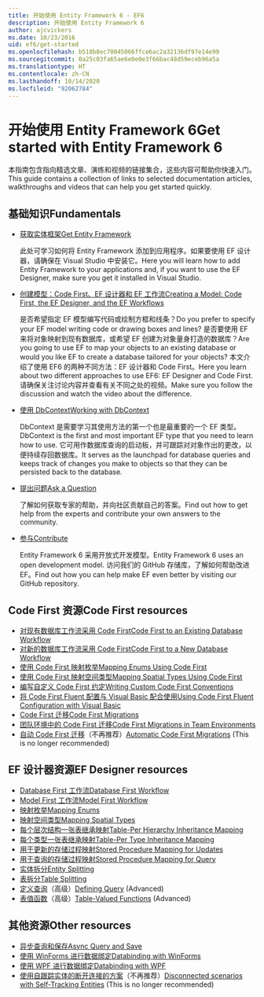 ```yaml
---
title: 开始使用 Entity Framework 6 - EF6
description: 开始使用 Entity Framework 6
author: ajcvickers
ms.date: 10/23/2016
uid: ef6/get-started
ms.openlocfilehash: b518b8ec70045066ffce6ac2a32136df97e14e99
ms.sourcegitcommit: 0a25c03fa65ae6e0e0e3f66bac48d59eceb96a5a
ms.translationtype: HT
ms.contentlocale: zh-CN
ms.lasthandoff: 10/14/2020
ms.locfileid: "92062784"
---
```

# <a name="get-started-with-entity-framework-6"></a><span data-ttu-id="f8b1b-103">开始使用 Entity Framework 6</span><span class="sxs-lookup"><span data-stu-id="f8b1b-103">Get started with Entity Framework 6</span></span>

<span data-ttu-id="f8b1b-104">本指南包含指向精选文章、演练和视频的链接集合，这些内容可帮助你快速入门。</span><span class="sxs-lookup"><span data-stu-id="f8b1b-104">This guide contains a collection of links to selected documentation articles, walkthroughs and videos that can help you get started quickly.</span></span>

## <a name="fundamentals"></a><span data-ttu-id="f8b1b-105">基础知识</span><span class="sxs-lookup"><span data-stu-id="f8b1b-105">Fundamentals</span></span>

* [<span data-ttu-id="f8b1b-106">获取实体框架</span><span class="sxs-lookup"><span data-stu-id="f8b1b-106">Get Entity Framework</span></span>](xref:ef6/fundamentals/install)

  <span data-ttu-id="f8b1b-107">此处可学习如何将 Entity Framework 添加到应用程序。如果要使用 EF 设计器，请确保在 Visual Studio 中安装它。</span><span class="sxs-lookup"><span data-stu-id="f8b1b-107">Here you will learn how to add Entity Framework to your applications and, if you want to use the EF Designer, make sure you get it installed in Visual Studio.</span></span>

* [<span data-ttu-id="f8b1b-108">创建模型：Code First、EF 设计器和 EF 工作流</span><span class="sxs-lookup"><span data-stu-id="f8b1b-108">Creating a Model: Code First, the EF Designer, and the EF Workflows</span></span>](xref:ef6/modeling/index)

  <span data-ttu-id="f8b1b-109">是否希望指定 EF 模型编写代码或绘制方框和线条？</span><span class="sxs-lookup"><span data-stu-id="f8b1b-109">Do you prefer to specify your EF model writing code or drawing boxes and lines?</span></span>
<span data-ttu-id="f8b1b-110">是否要使用 EF 来将对象映射到现有数据库，或希望 EF 创建为对象量身打造的数据库？</span><span class="sxs-lookup"><span data-stu-id="f8b1b-110">Are you going to use EF to map your objects to an existing database or would you like EF to create a database tailored for your objects?</span></span>
<span data-ttu-id="f8b1b-111">本文介绍了使用 EF6 的两种不同方法：EF 设计器和 Code First。</span><span class="sxs-lookup"><span data-stu-id="f8b1b-111">Here you learn about two different approaches to use EF6: EF Designer and Code First.</span></span>
<span data-ttu-id="f8b1b-112">请确保关注讨论内容并查看有关不同之处的视频。</span><span class="sxs-lookup"><span data-stu-id="f8b1b-112">Make sure you follow the discussion and watch the video about the difference.</span></span>

* [<span data-ttu-id="f8b1b-113">使用 DbContext</span><span class="sxs-lookup"><span data-stu-id="f8b1b-113">Working with DbContext</span></span>](xref:ef6/fundamentals/working-with-dbcontext)

  <span data-ttu-id="f8b1b-114">DbContext 是需要学习其使用方法的第一个也是最重要的一个 EF 类型。</span><span class="sxs-lookup"><span data-stu-id="f8b1b-114">DbContext is the first and most important EF type that you need to learn how to use.</span></span> <span data-ttu-id="f8b1b-115">它可用作数据库查询的启动板，并可跟踪对对象作出的更改，以便持续存回数据库。</span><span class="sxs-lookup"><span data-stu-id="f8b1b-115">It serves as the launchpad for database queries and keeps track of changes you make to objects so that they can be persisted back to the database.</span></span>

* [<span data-ttu-id="f8b1b-116">提出问题</span><span class="sxs-lookup"><span data-stu-id="f8b1b-116">Ask a Question</span></span>](xref:ef6/resources/get-help)

  <span data-ttu-id="f8b1b-117">了解如何获取专家的帮助，并向社区贡献自己的答案。</span><span class="sxs-lookup"><span data-stu-id="f8b1b-117">Find out how to get help from the experts and contribute your own answers to the community.</span></span>

* [<span data-ttu-id="f8b1b-118">参与</span><span class="sxs-lookup"><span data-stu-id="f8b1b-118">Contribute</span></span>](https://github.com/aspnet/EntityFramework6/)

  <span data-ttu-id="f8b1b-119">Entity Framework 6 采用开放式开发模型。</span><span class="sxs-lookup"><span data-stu-id="f8b1b-119">Entity Framework 6 uses an open development model.</span></span> <span data-ttu-id="f8b1b-120">访问我们的 GitHub 存储库，了解如何帮助改进 EF。</span><span class="sxs-lookup"><span data-stu-id="f8b1b-120">Find out how you can help make EF even better by visiting our GitHub repository.</span></span>

## <a name="code-first-resources"></a><span data-ttu-id="f8b1b-121">Code First 资源</span><span class="sxs-lookup"><span data-stu-id="f8b1b-121">Code First resources</span></span>

  - [<span data-ttu-id="f8b1b-122">对现有数据库工作流采用 Code First</span><span class="sxs-lookup"><span data-stu-id="f8b1b-122">Code First to an Existing Database Workflow</span></span>](xref:ef6/modeling/code-first/workflows/existing-database)
  - [<span data-ttu-id="f8b1b-123">对新的数据库工作流采用 Code First</span><span class="sxs-lookup"><span data-stu-id="f8b1b-123">Code First to a New Database Workflow</span></span>](xref:ef6/modeling/code-first/workflows/new-database)
  - [<span data-ttu-id="f8b1b-124">使用 Code First 映射枚举</span><span class="sxs-lookup"><span data-stu-id="f8b1b-124">Mapping Enums Using Code First</span></span>](xref:ef6/modeling/code-first/data-types/enums)
  - [<span data-ttu-id="f8b1b-125">使用 Code First 映射空间类型</span><span class="sxs-lookup"><span data-stu-id="f8b1b-125">Mapping Spatial Types Using Code First</span></span>](xref:ef6/modeling/code-first/data-types/spatial)
  - [<span data-ttu-id="f8b1b-126">编写自定义 Code First 约定</span><span class="sxs-lookup"><span data-stu-id="f8b1b-126">Writing Custom Code First Conventions</span></span>](xref:ef6/modeling/code-first/conventions/custom)
  - [<span data-ttu-id="f8b1b-127">将 Code First Fluent 配置与 Visual Basic 配合使用</span><span class="sxs-lookup"><span data-stu-id="f8b1b-127">Using Code First Fluent Configuration with Visual Basic</span></span>](xref:ef6/modeling/code-first/fluent/vb)
  - [<span data-ttu-id="f8b1b-128">Code First 迁移</span><span class="sxs-lookup"><span data-stu-id="f8b1b-128">Code First Migrations</span></span>](xref:ef6/modeling/code-first/migrations/index)
  - [<span data-ttu-id="f8b1b-129">团队环境中的 Code First 迁移</span><span class="sxs-lookup"><span data-stu-id="f8b1b-129">Code First Migrations in Team Environments</span></span>](xref:ef6/modeling/code-first/migrations/teams)
  - <span data-ttu-id="f8b1b-130">[自动 Code First 迁移](xref:ef6/modeling/code-first/migrations/automatic)（不再推荐）</span><span class="sxs-lookup"><span data-stu-id="f8b1b-130">[Automatic Code First Migrations](xref:ef6/modeling/code-first/migrations/automatic) (This is no longer recommended)</span></span>

## <a name="ef-designer-resources"></a><span data-ttu-id="f8b1b-131">EF 设计器资源</span><span class="sxs-lookup"><span data-stu-id="f8b1b-131">EF Designer resources</span></span>
  - [<span data-ttu-id="f8b1b-132">Database First 工作流</span><span class="sxs-lookup"><span data-stu-id="f8b1b-132">Database First Workflow</span></span>](xref:ef6/modeling/designer/workflows/database-first)
  - [<span data-ttu-id="f8b1b-133">Model First 工作流</span><span class="sxs-lookup"><span data-stu-id="f8b1b-133">Model First Workflow</span></span>](xref:ef6/modeling/designer/workflows/model-first)
  - [<span data-ttu-id="f8b1b-134">映射枚举</span><span class="sxs-lookup"><span data-stu-id="f8b1b-134">Mapping Enums</span></span>](xref:ef6/modeling/designer/data-types/enums)
  - [<span data-ttu-id="f8b1b-135">映射空间类型</span><span class="sxs-lookup"><span data-stu-id="f8b1b-135">Mapping Spatial Types</span></span>](xref:ef6/modeling/designer/data-types/spatial)
  - [<span data-ttu-id="f8b1b-136">每个层次结构一张表继承映射</span><span class="sxs-lookup"><span data-stu-id="f8b1b-136">Table-Per Hierarchy Inheritance Mapping</span></span>](xref:ef6/modeling/designer/inheritance/tph)
  - [<span data-ttu-id="f8b1b-137">每个类型一张表继承映射</span><span class="sxs-lookup"><span data-stu-id="f8b1b-137">Table-Per Type Inheritance Mapping</span></span>](xref:ef6/modeling/designer/inheritance/tpt)
  - [<span data-ttu-id="f8b1b-138">用于更新的存储过程映射</span><span class="sxs-lookup"><span data-stu-id="f8b1b-138">Stored Procedure Mapping for Updates</span></span>](xref:ef6/modeling/designer/stored-procedures/cud)
  - [<span data-ttu-id="f8b1b-139">用于查询的存储过程映射</span><span class="sxs-lookup"><span data-stu-id="f8b1b-139">Stored Procedure Mapping for Query</span></span>](xref:ef6/modeling/designer/stored-procedures/query)
  - [<span data-ttu-id="f8b1b-140">实体拆分</span><span class="sxs-lookup"><span data-stu-id="f8b1b-140">Entity Splitting</span></span>](xref:ef6/modeling/designer/entity-splitting)
  - [<span data-ttu-id="f8b1b-141">表拆分</span><span class="sxs-lookup"><span data-stu-id="f8b1b-141">Table Splitting</span></span>](xref:ef6/modeling/designer/table-splitting)
  - <span data-ttu-id="f8b1b-142">[定义查询](xref:ef6/modeling/designer/advanced/defining-query)（高级）</span><span class="sxs-lookup"><span data-stu-id="f8b1b-142">[Defining Query](xref:ef6/modeling/designer/advanced/defining-query) (Advanced)</span></span>
  - <span data-ttu-id="f8b1b-143">[表值函数](xref:ef6/modeling/designer/advanced/tvfs)（高级）</span><span class="sxs-lookup"><span data-stu-id="f8b1b-143">[Table-Valued Functions](xref:ef6/modeling/designer/advanced/tvfs) (Advanced)</span></span>

## <a name="other-resources"></a><span data-ttu-id="f8b1b-144">其他资源</span><span class="sxs-lookup"><span data-stu-id="f8b1b-144">Other resources</span></span>
  - [<span data-ttu-id="f8b1b-145">异步查询和保存</span><span class="sxs-lookup"><span data-stu-id="f8b1b-145">Async Query and Save</span></span>](xref:ef6/fundamentals/async)
  - [<span data-ttu-id="f8b1b-146">使用 WinForms 进行数据绑定</span><span class="sxs-lookup"><span data-stu-id="f8b1b-146">Databinding with WinForms</span></span>](xref:ef6/fundamentals/databinding/winforms)
  - [<span data-ttu-id="f8b1b-147">使用 WPF 进行数据绑定</span><span class="sxs-lookup"><span data-stu-id="f8b1b-147">Databinding with WPF</span></span>](xref:ef6/fundamentals/databinding/wpf)
  - <span data-ttu-id="f8b1b-148">[使用自跟踪实体的断开连接的方案](xref:ef6/fundamentals/disconnected-entities/self-tracking-entities/walkthrough)（不再推荐）</span><span class="sxs-lookup"><span data-stu-id="f8b1b-148">[Disconnected scenarios with Self-Tracking Entities](xref:ef6/fundamentals/disconnected-entities/self-tracking-entities/walkthrough) (This is no longer recommended)</span></span>
